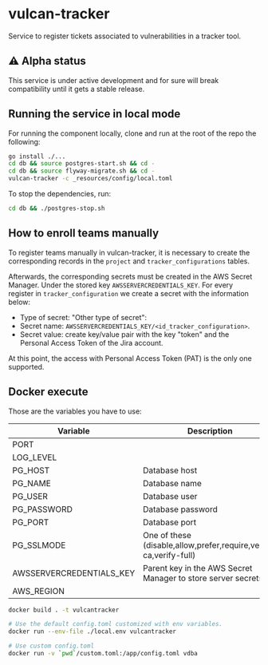 # vulcan-tracker

Service to register tickets associated to vulnerabilities in a tracker tool.

## ⚠️ Alpha status

This service is under active development and for sure will break compatibility until it gets a stable release.


## Running the service in local mode

For running the component locally, clone and run at the root of the repo the following:

```bash
go install ./...
cd db && source postgres-start.sh && cd -
cd db && source flyway-migrate.sh && cd -
vulcan-tracker -c _resources/config/local.toml
```

To stop the dependencies, run:
```bash
cd db && ./postgres-stop.sh
```


## How to enroll teams manually

To register teams manually in vulcan-tracker, it is necessary to create the corresponding records in the `project` and `tracker_configurations` tables.

Afterwards, the corresponding secrets must be created in the AWS Secret Manager. Under the stored key `AWSSERVERCREDENTIALS_KEY`.
For every register in `tracker_configuration` we create a secret with the information below:
- Type of secret: "Other type of secret":
- Secret name: `AWSSERVERCREDENTIALS_KEY/<id_tracker_configuration>`.
- Secret value: create key/value pair with the key "token" and the Personal Access Token of the Jira account.

At this point, the access with Personal Access Token (PAT) is the only one supported.


## Docker execute

Those are the variables you have to use:

|Variable|Description|Sample|
|---|---|---|
|PORT||8080|
|LOG_LEVEL||error|
|PG_HOST|Database host|localhost|
|PG_NAME|Database name|vulnerabilitydb|
|PG_USER|Database user|vulnerabilitydb|
|PG_PASSWORD|Database password|vulnerabilitydb|
|PG_PORT|Database port|5432|
|PG_SSLMODE|One of these (disable,allow,prefer,require,verify-ca,verify-full)|disable|
|AWSSERVERCREDENTIALS_KEY|Parent key in the AWS Secret Manager to store server secrets|/vulcan/k8s/tracker/jira/|
|AWS_REGION||eu-west-1|



```bash
docker build . -t vulcantracker

# Use the default config.toml customized with env variables.
docker run --env-file ./local.env vulcantracker

# Use custom config.toml
docker run -v `pwd`/custom.toml:/app/config.toml vdba
```
